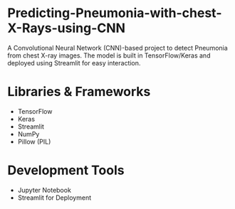# Predicting-Pneumonia-with-chest-X-Rays-using-CNN
A Convolutional Neural Network (CNN)-based project to detect Pneumonia from chest X-ray images.
The model is built in TensorFlow/Keras and deployed using Streamlit for easy interaction.

# Libraries & Frameworks
- TensorFlow
- Keras
- Streamlit
- NumPy
- Pillow (PIL)

# Development Tools
- Jupyter Notebook
- Streamlit for Deployment
